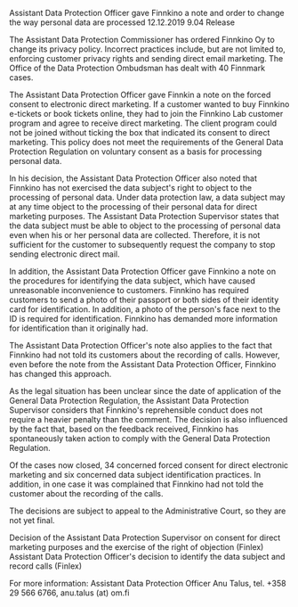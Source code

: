 Assistant Data Protection Officer gave Finnkino a note and order to change the way personal data are processed
12.12.2019 9.04
Release

The Assistant Data Protection Commissioner has ordered Finnkino Oy to change its privacy policy. Incorrect practices include, but are not limited to, enforcing customer privacy rights and sending direct email marketing. The Office of the Data Protection Ombudsman has dealt with 40 Finnmark cases.

The Assistant Data Protection Officer gave Finnkin a note on the forced consent to electronic direct marketing. If a customer wanted to buy Finnkino e-tickets or book tickets online, they had to join the Finnkino Lab customer program and agree to receive direct marketing. The client program could not be joined without ticking the box that indicated its consent to direct marketing. This policy does not meet the requirements of the General Data Protection Regulation on voluntary consent as a basis for processing personal data.

In his decision, the Assistant Data Protection Officer also noted that Finnkino has not exercised the data subject's right to object to the processing of personal data. Under data protection law, a data subject may at any time object to the processing of their personal data for direct marketing purposes. The Assistant Data Protection Supervisor states that the data subject must be able to object to the processing of personal data even when his or her personal data are collected. Therefore, it is not sufficient for the customer to subsequently request the company to stop sending electronic direct mail.

In addition, the Assistant Data Protection Officer gave Finnkino a note on the procedures for identifying the data subject, which have caused unreasonable inconvenience to customers. Finnkino has required customers to send a photo of their passport or both sides of their identity card for identification. In addition, a photo of the person's face next to the ID is required for identification. Finnkino has demanded more information for identification than it originally had.

The Assistant Data Protection Officer's note also applies to the fact that Finnkino had not told its customers about the recording of calls. However, even before the note from the Assistant Data Protection Officer, Finnkino has changed this approach.

As the legal situation has been unclear since the date of application of the General Data Protection Regulation, the Assistant Data Protection Supervisor considers that Finnkino's reprehensible conduct does not require a heavier penalty than the comment. The decision is also influenced by the fact that, based on the feedback received, Finnkino has spontaneously taken action to comply with the General Data Protection Regulation.

Of the cases now closed, 34 concerned forced consent for direct electronic marketing and six concerned data subject identification practices. In addition, in one case it was complained that Finnkino had not told the customer about the recording of the calls.

The decisions are subject to appeal to the Administrative Court, so they are not yet final.

Decision of the Assistant Data Protection Supervisor on consent for direct marketing purposes and the exercise of the right of objection (Finlex)
Assistant Data Protection Officer's decision to identify the data subject and record calls (Finlex)

For more information:
Assistant Data Protection Officer Anu Talus, tel. +358 29 566 6766, anu.talus (at) om.fi
